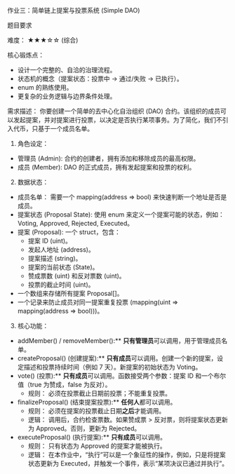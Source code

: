 作业三：简单链上提案与投票系统 (Simple DAO)

题目要求

难度： ★★★☆☆ (综合)

核心锻炼点：

- 设计一个完整的、自洽的治理流程。
- 状态机的概念（提案状态：投票中 -> 通过/失败 -> 已执行）。
- enum 的熟练使用。
- 更复杂的业务逻辑与边界条件处理。

需求描述：
你要创建一个简单的去中心化自治组织 (DAO) 合约。该组织的成员可以发起提案，并对提案进行投票，以决定是否执行某项事务。为了简化，我们不引入代币，只基于一个成员名单。

1. 角色设定：

- 管理员 (Admin): 合约的创建者，拥有添加和移除成员的最高权限。
- 成员 (Member): DAO 的正式成员，拥有发起提案和投票的权利。

2. 数据状态：

- 成员名单： 需要一个 mapping(address => bool) 来快速判断一个地址是否是成员。
- 提案状态 (Proposal State): 使用 enum 来定义一个提案可能的状态，例如：Voting, Approved, Rejected, Executed。
- 提案 (Proposal): 一个 struct，包含：
  - 提案 ID (uint)。
  - 发起人地址 (address)。
  - 提案描述 (string)。
  - 提案的当前状态 (State)。
  - 赞成票数 (uint) 和反对票数 (uint)。
  - 投票的截止时间 (uint)。
- 一个数组来存储所有提案 Proposal[]。
- 一个记录来防止成员对同一提案重复投票 (mapping(uint => mapping(address => bool)))。

3. 核心功能：

- addMember() / removeMember():\*\* **只有管理员**可以调用，用于管理成员名单。
- createProposal() (创建提案):\*\* **只有成员**可以调用。创建一个新的提案，设定描述和投票持续时间（例如 7 天）。新提案的初始状态为 Voting。
- vote() (投票):\*\* **只有成员**可以调用。函数接受两个参数：提案 ID 和一个布尔值（true 为赞成，false 为反对）。
  - 规则： 必须在投票截止日期前投票；不能重复投票。
- finalizeProposal() (结束提案投票):\*\* **任何人**都可以调用。
  - 规则： 必须在提案的投票截止日期**之后**才能调用。
  - 逻辑： 调用后，合约检查票数。如果赞成票 > 反对票，则将提案状态更新为 Approved。否则，更新为 Rejected。
- executeProposal() (执行提案):\*\* **只有成员**可以调用。
  - 规则： 只有状态为 Approved 的提案才能被执行。
  - 逻辑： 在本作业中，“执行”可以是一个象征性的操作，例如，只是将提案状态更新为 Executed，并触发一个事件，表示“某项决议已通过并执行”。
